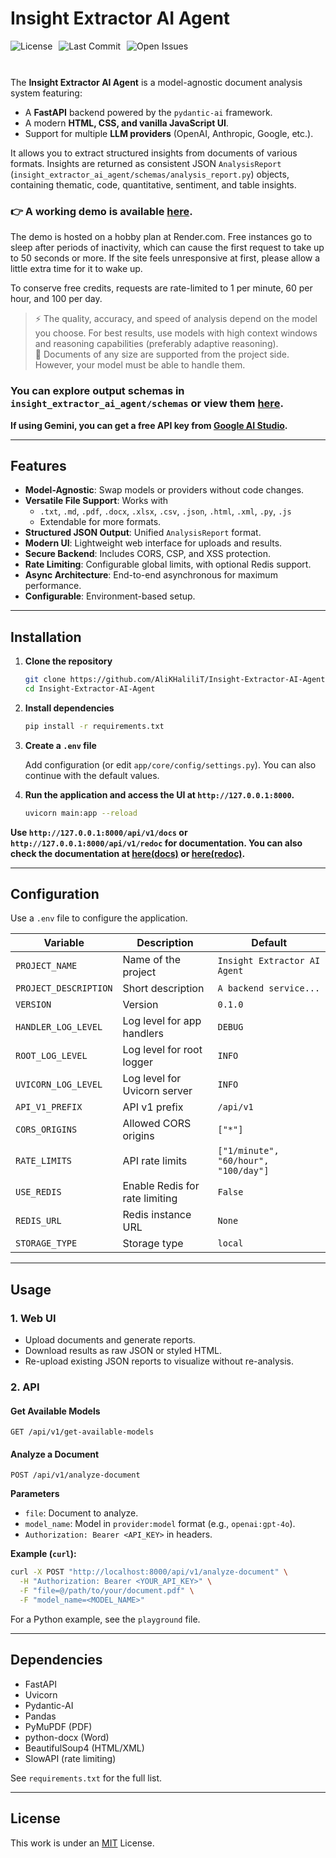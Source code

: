# Insight Extractor AI Agent
<div style="display: flex; gap: 10px; flex-wrap: wrap; margin-bottom: 10px;">
    <img src="https://img.shields.io/github/license/AliKHaliliT/Insight-Extractor-AI-Agent" alt="License">
    <img src="https://img.shields.io/github/last-commit/AliKHaliliT/Insight-Extractor-AI-Agent" alt="Last Commit">
    <img src="https://img.shields.io/github/issues/AliKHaliliT/Insight-Extractor-AI-Agent" alt="Open Issues">
</div>
<br/>

The **Insight Extractor AI Agent** is a model-agnostic document analysis system featuring:

- A **FastAPI** backend powered by the `pydantic-ai` framework.  
- A modern **HTML, CSS, and vanilla JavaScript UI**.  
- Support for multiple **LLM providers** (OpenAI, Anthropic, Google, etc.).  

It allows you to extract structured insights from documents of various formats. Insights are returned as consistent JSON `AnalysisReport` (`insight_extractor_ai_agent/schemas/analysis_report.py`) objects, containing thematic, code, quantitative, sentiment, and table insights.

### 👉 A working demo is available [here](https://insight-extractor-ai-agent.onrender.com/).

The demo is hosted on a hobby plan at Render.com. Free instances go to sleep after periods of inactivity, which can cause the first request to take up to 50 seconds or more. If the site feels unresponsive at first, please allow a little extra time for it to wake up.

To conserve free credits, requests are rate-limited to 1 per minute, 60 per hour, and 100 per day.

> ⚡ The quality, accuracy, and speed of analysis depend on the model you choose. For best results, use models with high context windows and reasoning capabilities (preferably adaptive reasoning).  
> 📂 Documents of any size are supported from the project side. However, your model must be able to handle them.

### You can explore output schemas in `insight_extractor_ai_agent/schemas` or view them [here](https://alikhalilit.github.io/Insight-Extractor-AI-Agent/).

**If using Gemini, you can get a free API key from [Google AI Studio](https://aistudio.google.com/).**

---

## Features

- **Model-Agnostic**: Swap models or providers without code changes.  
- **Versatile File Support**: Works with  
  - `.txt`, `.md`, `.pdf`, `.docx`, `.xlsx`, `.csv`, `.json`, `.html`, `.xml`, `.py`, `.js`  
  - Extendable for more formats.  
- **Structured JSON Output**: Unified `AnalysisReport` format.  
- **Modern UI**: Lightweight web interface for uploads and results.  
- **Secure Backend**: Includes CORS, CSP, and XSS protection.  
- **Rate Limiting**: Configurable global limits, with optional Redis support.  
- **Async Architecture**: End-to-end asynchronous for maximum performance.  
- **Configurable**: Environment-based setup.  

---

## Installation

1. **Clone the repository**

   ```bash
   git clone https://github.com/AliKHaliliT/Insight-Extractor-AI-Agent.git
   cd Insight-Extractor-AI-Agent
   ```

2. **Install dependencies**

   ```bash
   pip install -r requirements.txt
   ```

3. **Create a `.env` file**

   Add configuration (or edit `app/core/config/settings.py`). You can also continue with the default values.

4. **Run the application and access the UI at `http://127.0.0.1:8000`.**

   ```bash
   uvicorn main:app --reload
   ```

**Use `http://127.0.0.1:8000/api/v1/docs` or `http://127.0.0.1:8000/api/v1/redoc` for documentation. You can also check the documentation at [here(docs)](https://alikhalilit.github.io/Insight-Extractor-AI-Agent/api/v1/docs) or [here(redoc)](https://alikhalilit.github.io/Insight-Extractor-AI-Agent/api/v1/redoc).**

---

## Configuration

Use a `.env` file to configure the application.

| Variable              | Description                    | Default                               |
| --------------------- | ------------------------------ | ------------------------------------- |
| `PROJECT_NAME`        | Name of the project            | `Insight Extractor AI Agent`          |
| `PROJECT_DESCRIPTION` | Short description              | `A backend service...`                |
| `VERSION`             | Version                        | `0.1.0`                               |
| `HANDLER_LOG_LEVEL`   | Log level for app handlers     | `DEBUG`                               |
| `ROOT_LOG_LEVEL`      | Log level for root logger      | `INFO`                                |
| `UVICORN_LOG_LEVEL`   | Log level for Uvicorn server   | `INFO`                                |
| `API_V1_PREFIX`       | API v1 prefix                  | `/api/v1`                             |
| `CORS_ORIGINS`        | Allowed CORS origins           | `["*"]`                               |
| `RATE_LIMITS`         | API rate limits                | `["1/minute", "60/hour", "100/day"]` |
| `USE_REDIS`           | Enable Redis for rate limiting | `False`                               |
| `REDIS_URL`           | Redis instance URL             | `None`                                |
| `STORAGE_TYPE`        | Storage type                   | `local`                               |

---

## Usage

### 1. Web UI

* Upload documents and generate reports.
* Download results as raw JSON or styled HTML.
* Re-upload existing JSON reports to visualize without re-analysis.

### 2. API

#### Get Available Models

```http
GET /api/v1/get-available-models
```

#### Analyze a Document

```http
POST /api/v1/analyze-document
```

**Parameters**

* `file`: Document to analyze.
* `model_name`: Model in `provider:model` format (e.g., `openai:gpt-4o`).
* `Authorization: Bearer <API_KEY>` in headers.

**Example (`curl`):**

```bash
curl -X POST "http://localhost:8000/api/v1/analyze-document" \
  -H "Authorization: Bearer <YOUR_API_KEY>" \
  -F "file=@/path/to/your/document.pdf" \
  -F "model_name=<MODEL_NAME>"
```

For a Python example, see the `playground` file.

---

## Dependencies

* FastAPI
* Uvicorn
* Pydantic-AI
* Pandas
* PyMuPDF (PDF)
* python-docx (Word)
* BeautifulSoup4 (HTML/XML)
* SlowAPI (rate limiting)

See `requirements.txt` for the full list.

---

## License

This work is under an [MIT](https://choosealicense.com/licenses/mit/) License.